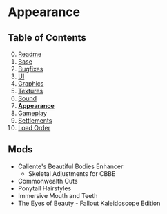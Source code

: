 # Appearance

## Table of Contents

0. [Readme](./README.md)
1. [Base](./1.BASE.md)
2. [Bugfixes](./2.BUGFIXES.md)
3. [UI](./3.UI.md)
4. [Graphics](./4.GRAPHICS.md)
5. [Textures](./5.TEXTURES.md)
6. [Sound](./6.SOUND.md)
7. **[Appearance](./7.APPEARANCE.md)**
8. [Gameplay](./8.GAMEPLAY.md)
9. [Settlements](./9.SETTLEMENTS.md)
10. [Load Order](./0.LOAD_ORDER.md)

## Mods

- Caliente's Beautiful Bodies Enhancer
  - Skeletal Adjustments for CBBE
- Commonwealth Cuts
- Ponytail Hairstyles
- Immersive Mouth and Teeth
- The Eyes of Beauty - Fallout Kaleidoscope Edition
